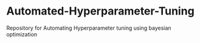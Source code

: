 # Automated-Hyperparameter-Tuning
Repository for Automating Hyperparameter tuning using bayesian optimization
